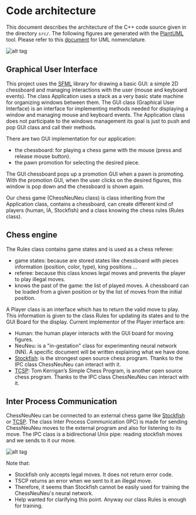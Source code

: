 # Code architecture

This document describes the architecture of the C++ code source given in the directory `src/`.
The following figures are generated with the [PlantUML](http://plantuml.com/) tool. Please refer to this [document](http://plantuml.com/class-diagram) for UML nomenclature.

![alt tag](https://github.com/Lecrapouille/LEchecDeNeuneu/blob/master/doc/UML/class.png)

## Graphical User Interface

This project uses the [SFML](https://www.sfml-dev.org/index-fr.php) library for drawing a basic GUI: a simple 2D
chessboard and managing interactions with the user (mouse and keyboard events). The class Application uses a
stack as a very basic state machine for organizing windows between them. The GUI class (Graphical User Interface)
is an interface for implementing methods needed for displaying a window and managing mouse and keyboard events.
The Application class does not participate to the windows management its goal is just to push and pop GUI class
and call their methods.

There are two GUI implementation for our application:
* the chessboard: for playing a chess game with the mouse (press and release mouse button).
* the pawn promotion for selecting the desired piece.

The GUI chessboard pops up a promotion GUI when a pawn is promoting. With the promotion GUI, when the user clicks
on the desired figures, this window is pop down and the chessboard is shown again.

Our chess game (ChessNeuNeu class) is class inheriting from the Application class, contains a chessboard, can create
different kind of players (human, IA, Stockfish) and a class knowing the chess rules (Rules class).

## Chess engine

The Rules class contains game states and is used as a chess referee:
* game states: because are stored states like chessboard with pieces information (position, color, type), king positions ...
* referee: because this class knows legal moves and prevents the player to play illegal moves.
* knows the past of the game: the list of played moves.
A chessboard can be loaded from a given position or by the list of moves from the initial position.

A Player class is an interface which has to return the valid move to play. This information is given to the class Rules for updating its states and to
the GUI Board for the display. Current implementor of the Player interface are:
* Human: the human player interacts with the GUI board for moving figures.
* NeuNeu: is a "in-gestation" class for experimenting neural network (NN). A specific document will be written explaining what we have done.
* [Stockfish](https://github.com/mcostalba/Stockfish): is the strongest open source chess program. Thanks to the IPC class ChessNeuNeu can interact with it.
* [TCSP](http://www.tckerrigan.com/Chess/TSCP/): Tom Kerrigan’s Simple Chess Program, is another open source chess program. Thanks to the IPC class ChessNeuNeu can interact with it.

## Inter Process Communication

ChessNeuNeu can be connected to an external chess game like [Stockfish](https://github.com/mcostalba/Stockfish) or [TCSP](http://www.tckerrigan.com/Chess/TSCP/).
The class Inter Process Communication (IPC) is made for sending ChessNeuNeu moves to the external program and also for listening to its move.
The IPC class is a bidirectional Unix pipe: reading stockfish moves and we sends to it our move.

![alt tag](https://github.com/Lecrapouille/LEchecDeNeuneu/blob/master/doc/UML/IPC.png)

Note that:
* Stockfish only accepts legal moves. It does not return error code.
* TSCP returns an error when we sent to it an illegal move.
* Therefore, it seems than Stockfish cannot be easily used for training the ChessNeuNeu's neural network.
* Help wanted for clarifying this point. Anyway our class Rules is enough for training.

